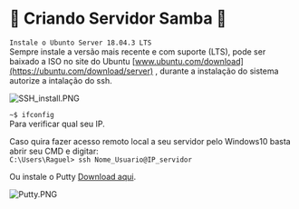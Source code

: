 # :file_folder: Criando Servidor Samba :file_folder:

```Instale o Ubunto Server 18.04.3 LTS```  
Sempre instale a versão mais recente e com suporte (LTS), pode ser baixado a ISO no site do Ubuntu [www.ubuntu.com/download](https://ubuntu.com/download/server) , durante a instalação do sistema autorize a intalação do ssh.

![SSH_install.PNG](https://github.com/CaioFranzo/Server_Samba/blob/master/SSH_instll.PNG?raw=true)  

```~$ ifconfig```  
Para verificar qual seu IP.

Caso quira fazer acesso remoto local a seu servidor pelo Windows10 basta abrir seu CMD e digitar:  
```C:\Users\Raguel> ssh Nome_Usuario@IP_servidor```  

Ou instale o Putty [Download aqui](https://www.ssh.com/ssh/putty/download).  
  
![Putty.PNG](https://github.com/CaioFranzo/Server_Samba/blob/master/Putty.PNG?raw=true)
